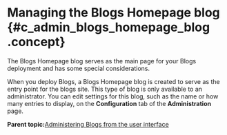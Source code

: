 # Managing the Blogs Homepage blog {#c_admin_blogs_homepage_blog .concept}

The Blogs Homepage blog serves as the main page for your Blogs deployment and has some special considerations.

When you deploy Blogs, a Blogs Homepage blog is created to serve as the entry point for the blogs site. This type of blog is only available to an administrator. You can edit settings for this blog, such as the name or how many entries to display, on the **Configuration** tab of the **Administration** page.

**Parent topic:**[Administering Blogs from the user interface](../admin/c_admin_blogs_UI.md)

